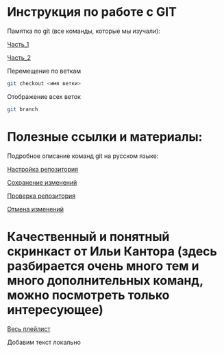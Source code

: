 # Инструкция по работе с GIT


Памятка по git (все команды, которые мы изучали):

 [Часть_1](https://habr.com/ru/post/541258/)

 [Часть_2](https://habr.com/ru/post/542616/)

Перемещение по веткам
```sh
git checkout <имя ветки>
```

Отображение всех веток
```sh
git branch
```

# Полезные ссылки и материалы:
Подробное описание команд git на русском языке:

 [Настройка репозитория](https://www.atlassian.com/ru/git/tutorials/setting-up-a-repository)
 
 [Сохранение изменений](https://www.atlassian.com/ru/git/tutorials/saving-changes)
 
 [Проверка репозитория](https://www.atlassian.com/ru/git/tutorials/inspecting-a-repository)
 
 [Отмена изменений](https://www.atlassian.com/ru/git/tutorials/undoing-changes)

# Качественный и понятный скринкаст от Ильи Кантора (здесь разбирается очень много тем и много дополнительных команд, можно посмотреть только интересующее)

 [Весь плейлист](https://vimeo.com/showcase/5616060)

Добавим текст локально
